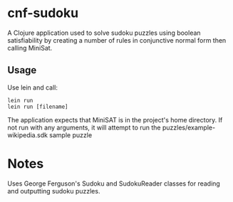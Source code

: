# cnf-sudoku

A Clojure application used to solve sudoku puzzles using boolean satisfiability
by creating a number of rules in conjunctive normal form then calling MiniSat.

## Usage

Use lein and call:

    lein run
	lein run [filename]
	
The application expects that MiniSAT is in the project's home directory.  If 
not run with any arguments, it will attempt to run the 
puzzles/example-wikipedia.sdk sample puzzle

# Notes

Uses George Ferguson's Sudoku and SudokuReader classes for reading and 
outputting sudoku puzzles.

